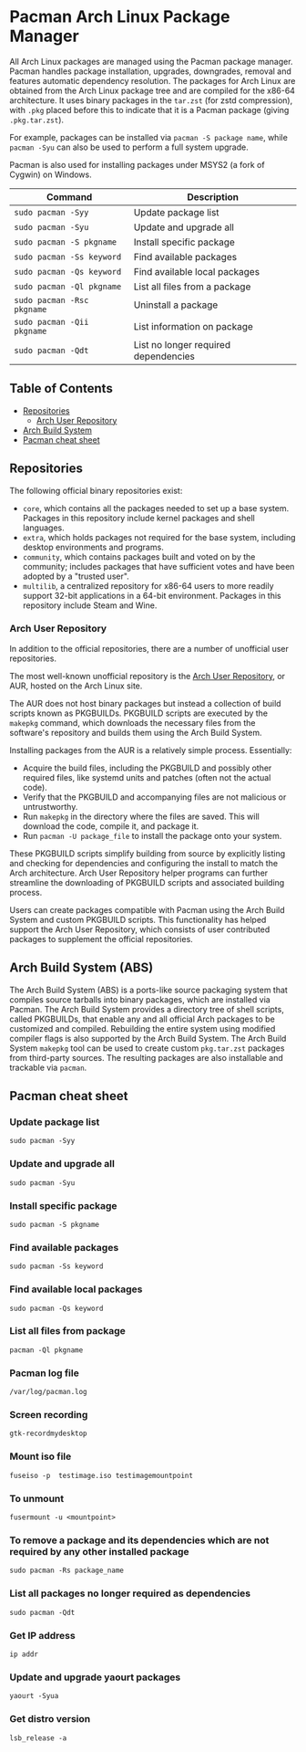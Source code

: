 # Pacman Arch Linux Package Manager

All Arch Linux packages are managed using the Pacman package manager. Pacman handles package installation, upgrades, downgrades, removal and features automatic dependency resolution. The packages for Arch Linux are obtained from the Arch Linux package tree and are compiled for the x86-64 architecture. It uses binary packages in the `tar.zst` (for zstd compression), with `.pkg` placed before this to indicate that it is a Pacman package (giving `.pkg.tar.zst`).

For example, packages can be installed via `pacman -S package name`, while `pacman -Syu` can also be used to perform a full system upgrade.

Pacman is also used for installing packages under MSYS2 (a fork of Cygwin) on Windows.

| **Command** | **Description** |
| ----------- | --------------- |
| `sudo pacman -Syy` | Update package list |
| `sudo pacman -Syu` | Update and upgrade all |
| `sudo pacman -S pkgname` | Install specific package |
| `sudo pacman -Ss keyword` | Find available packages |
| `sudo pacman -Qs keyword` | Find available local packages |
| `sudo pacman -Ql pkgname` | List all files from a package |
| `sudo pacman -Rsc pkgname` | Uninstall a package |
| `sudo pacman -Qii pkgname` | List information on package |
| `sudo pacman -Qdt` | List no longer required dependencies |

## Table of Contents

- [Repositories](#repositories)
  - [Arch User Repository](#arch-user-repository)
- [Arch Build System](#arch-build-system)
- [Pacman cheat sheet](#pacman-cheat-sheet)

## Repositories

The following official binary repositories exist:

- `core`, which contains all the packages needed to set up a base system. Packages in this repository include kernel packages and shell languages.
- `extra`, which holds packages not required for the base system, including desktop environments and programs.
- `community`, which contains packages built and voted on by the community; includes packages that have sufficient votes and have been adopted by a "trusted user".
- `multilib`, a centralized repository for x86-64 users to more readily support 32-bit applications in a 64-bit environment. Packages in this repository include Steam and Wine.

### Arch User Repository

In addition to the official repositories, there are a number of unofficial user repositories.

The most well-known unofficial repository is the
[Arch User Repository](https://aur.archlinux.org/), or AUR, hosted on the Arch Linux site.

The AUR does not host binary packages but instead a collection of build scripts known as PKGBUILDs. PKGBUILD scripts are executed by the `makepkg` command, which downloads the necessary files from the software's repository and builds them using the Arch Build System.

Installing packages from the AUR is a relatively simple process. Essentially:

- Acquire the build files, including the PKGBUILD and possibly other required files, like systemd units and patches (often not the actual code).
- Verify that the PKGBUILD and accompanying files are not malicious or untrustworthy.
- Run `makepkg` in the directory where the files are saved. This will download the code, compile it, and package it.
- Run `pacman -U package_file` to install the package onto your system.

These PKGBUILD scripts simplify building from source by explicitly listing and checking for dependencies and configuring the install to match the Arch architecture. Arch User Repository helper programs can further streamline the downloading of PKGBUILD scripts and associated building process.

Users can create packages compatible with Pacman using the Arch Build System and custom PKGBUILD scripts. This functionality has helped support the Arch User Repository, which consists of user contributed packages to supplement the official repositories.

## Arch Build System (ABS)

The Arch Build System (ABS) is a ports-like source packaging system that compiles source tarballs into binary packages, which are installed via Pacman. The Arch Build System provides a directory tree of shell scripts, called PKGBUILDs, that enable any and all official Arch packages to be customized and compiled. Rebuilding the entire system using modified compiler flags is also supported by the Arch Build System. The Arch Build System `makepkg` tool can be used to create custom `pkg.tar.zst` packages from third-party sources. The resulting packages are also installable and trackable via `pacman`.

## Pacman cheat sheet

### Update package list

```shell
sudo pacman -Syy
```

### Update and upgrade all

```shell
sudo pacman -Syu
```

### Install specific package

```shell
sudo pacman -S pkgname
```

### Find available packages

```shell
sudo pacman -Ss keyword
```

### Find available local packages

```shell
sudo pacman -Qs keyword
```

### List all files from package

```shell
pacman -Ql pkgname
```

### Pacman log file

`/var/log/pacman.log`

### Screen recording

`gtk-recordmydesktop`

### Mount iso file

```shell
fuseiso -p  testimage.iso testimagemountpoint
```

### To unmount

```shell
fusermount -u <mountpoint>
```
  
### To remove a package and its dependencies which are not required by any other installed package

```shell
sudo pacman -Rs package_name
```

### List all packages no longer required as dependencies

```shell
sudo pacman -Qdt
```

### Get IP address

```shell
ip addr
```

### Update and upgrade yaourt packages

```shell
yaourt -Syua
```

### Get distro version

```shell
lsb_release -a
```
